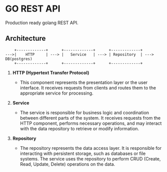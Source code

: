 # GO REST API

Production ready golang REST API.

## Architecture

```
    +-------------+      +-------------+      +-------------+
--->|    HTTP     | ---> |   Service   | ---> | Repository  | ---> DB(postgres)
    +-------------+      +-------------+      +-------------+
```

1. **HTTP (Hypertext Transfer Protocol)**

   - This component represents the presentation layer or the user interface. It receives requests from clients and routes them to the appropriate service for processing.

2. **Service**

   - The service is responsible for business logic and coordination between different parts of the system. It receives requests from the HTTP component, performs necessary operations, and may interact with the data repository to retrieve or modify information.

3. **Repository**
   - The repository represents the data access layer. It is responsible for interacting with persistent storage, such as databases or file systems. The service uses the repository to perform CRUD (Create, Read, Update, Delete) operations on the data.
